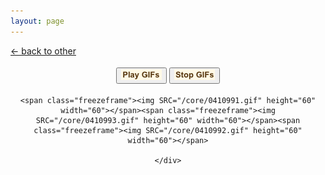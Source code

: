 ```yaml
---
layout: page
---
```

<div class="goback">
<a href="/other/">&larr; back to other</a>
</div>
<div style="text-align:center;margin:18px auto 18px auto;">
					<button id="play-gif"><img alt="" src="/images/playg.png" width="65" height="17"></button>
					<button id="stop-gif"><img alt="" src="/images/stopg.png" width="65" height="17"></button>
</div><div style="text-align:center;">
<div class="flexer">
	
	<span class="freezeframe"><img SRC="/core/0410991.gif" height="60" width="60"></span><span class="freezeframe"><img SRC="/core/0410993.gif" height="60" width="60"></span><span class="freezeframe"><img SRC="/core/0410992.gif" height="60" width="60"></span>

	</div>
</div>